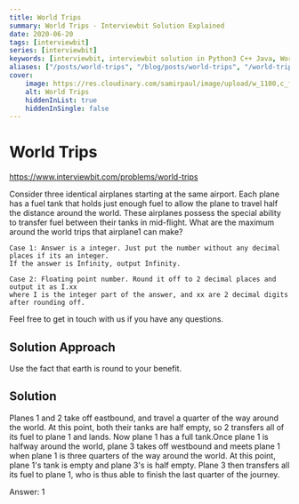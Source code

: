 ```yaml
---
title: World Trips
summary: World Trips - Interviewbit Solution Explained
date: 2020-06-20
tags: [interviewbit]
series: [interviewbit]
keywords: [interviewbit, interviewbit solution in Python3 C++ Java, World Trips solution]
aliases: ["/posts/world-trips", "/blog/posts/world-trips", "/world-trips"]
cover:
    image: https://res.cloudinary.com/samirpaul/image/upload/w_1100,c_fit,co_rgb:FFFFFF,l_text:Arial_70_bold:World Trips - Solution Explained/problem-solving.webp
    alt: World Trips
    hiddenInList: true
    hiddenInSingle: false
---
```


# World Trips

https://www.interviewbit.com/problems/world-trips


Consider three identical airplanes starting at the same airport. Each plane has a fuel tank that holds just enough fuel to allow the plane to travel half the distance around the world. These airplanes possess the special ability to transfer fuel between their tanks in mid-flight. 
What are the maximum around the world trips that airplane1 can make?

```
Case 1: Answer is a integer. Just put the number without any decimal places if its an integer.
If the answer is Infinity, output Infinity.

Case 2: Floating point number. Round it off to 2 decimal places and output it as I.xx
where I is the integer part of the answer, and xx are 2 decimal digits after rounding off.
```

Feel free to get in touch with us if you have any questions.

## Solution Approach

Use the fact that earth is round to your benefit.


## Solution

Planes 1 and 2 take off eastbound, and travel a quarter of the way around the world.
At this point, both their tanks are half empty, so 2 transfers all of its fuel to plane 1 and lands.
Now plane 1 has a full tank.Once plane 1 is halfway around the world, plane 3 takes off
westbound and meets plane 1 when plane 1 is three quarters of the way around the world.
At this point, plane 1's tank is empty and plane 3's is half empty.
Plane 3 then transfers all its fuel to plane 1, who is thus able to finish the last quarter of the journey.

Answer: 1

